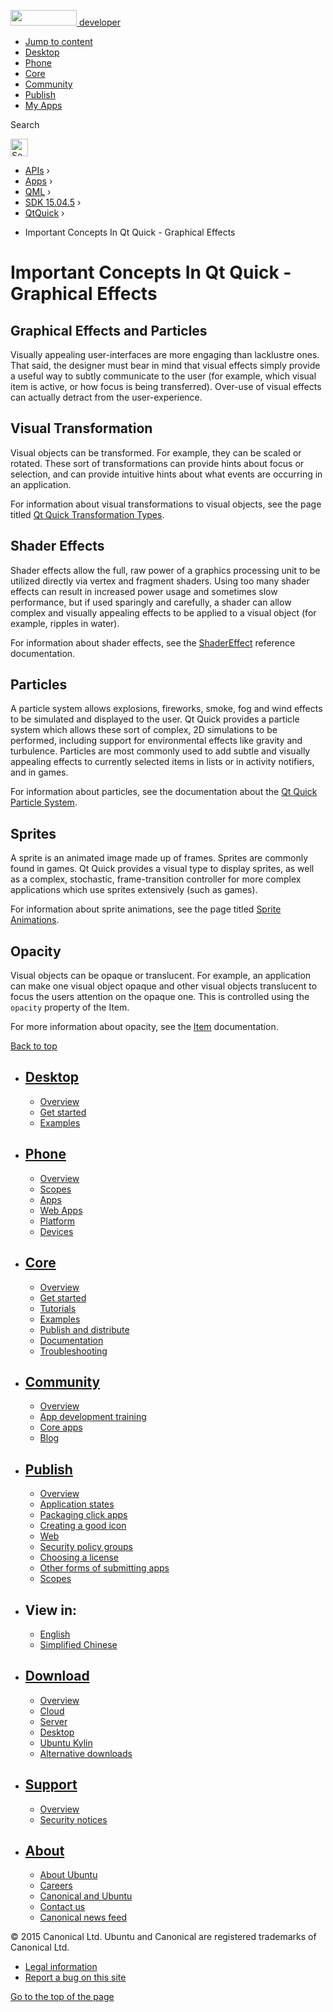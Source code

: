 <a href="https://developer.ubuntu.com/" class="logo-ubuntu"><img src="https://developer.ubuntu.com/assets/sites/ubuntu/latest/u/img/logos/logo-ubuntu-orange.svg" width="106" height="25" /> <span>developer</span></a>

-   [Jump to content](index.html#main-content)
-   [Desktop](https://developer.ubuntu.com/en/desktop/)
-   [Phone](https://developer.ubuntu.com/en/phone/)
-   [Core](https://developer.ubuntu.com/core)
-   [Community](https://developer.ubuntu.com/en/community/)
-   [Publish](https://developer.ubuntu.com/en/publish/)
-   [My Apps](https://myapps.developer.ubuntu.com/)

Search

<img src="https://developer.ubuntu.com/assets/sites/ubuntu/latest/u/img/search-white.svg" alt="Search" height="28" />

-   [APIs](../../../../index.html) ›
-   [Apps](../../../index.html) ›
-   [QML](../../index.html) ›
-   <a href="../index.html" class="sub-nav-item">SDK 15.04.5</a> ›
-   <a href="../QtQuick/index.html" class="sub-nav-item">QtQuick</a> ›

<!-- -->

-   Important Concepts In Qt Quick - Graphical Effects

Important Concepts In Qt Quick - Graphical Effects
==================================================

<span class="subtitle"></span>
<span id="details"></span> <span id="graphical-effects-and-particles"></span>
Graphical Effects and Particles
-------------------------------

Visually appealing user-interfaces are more engaging than lacklustre ones. That said, the designer must bear in mind that visual effects simply provide a useful way to subtly communicate to the user (for example, which visual item is active, or how focus is being transferred). Over-use of visual effects can actually detract from the user-experience.

<span id="visual-transformation"></span>
Visual Transformation
---------------------

Visual objects can be transformed. For example, they can be scaled or rotated. These sort of transformations can provide hints about focus or selection, and can provide intuitive hints about what events are occurring in an application.

For information about visual transformations to visual objects, see the page titled [Qt Quick Transformation Types](../QtQuick.qtquick-effects-transformations/index.html).

<span id="shader-effects"></span>
Shader Effects
--------------

Shader effects allow the full, raw power of a graphics processing unit to be utilized directly via vertex and fragment shaders. Using too many shader effects can result in increased power usage and sometimes slow performance, but if used sparingly and carefully, a shader can allow complex and visually appealing effects to be applied to a visual object (for example, ripples in water).

For information about shader effects, see the [ShaderEffect](../QtQuick.ShaderEffect/index.html) reference documentation.

<span id="particles"></span>
Particles
---------

A particle system allows explosions, fireworks, smoke, fog and wind effects to be simulated and displayed to the user. Qt Quick provides a particle system which allows these sort of complex, 2D simulations to be performed, including support for environmental effects like gravity and turbulence. Particles are most commonly used to add subtle and visually appealing effects to currently selected items in lists or in activity notifiers, and in games.

For information about particles, see the documentation about the [Qt Quick Particle System](../QtQuick.qtquick-effects-particles/index.html).

<span id="sprites"></span>
Sprites
-------

A sprite is an animated image made up of frames. Sprites are commonly found in games. Qt Quick provides a visual type to display sprites, as well as a complex, stochastic, frame-transition controller for more complex applications which use sprites extensively (such as games).

For information about sprite animations, see the page titled [Sprite Animations](../QtQuick.qtquick-effects-sprites/index.html).

<span id="opacity"></span>
Opacity
-------

Visual objects can be opaque or translucent. For example, an application can make one visual object opaque and other visual objects translucent to focus the users attention on the opaque one. This is controlled using the `opacity` property of the Item.

For more information about opacity, see the [Item](../QtQuick.Item/index.html) documentation.

[Back to top](index.html#)

-   [Desktop](https://developer.ubuntu.com/en/desktop/)
    ---------------------------------------------------

    -   [Overview](https://developer.ubuntu.com/en/desktop/)
    -   [Get started](http://snapcraft.io/?utm_source=developer.ubuntu.com&utm_medium=devportal&utm_term=snaps%20snapcraft%20desktop&utm_content=menu&utm_campaign=duc_snappers)
    -   [Examples](https://github.com/ubuntu/snappy-playpen)

-   [Phone](https://developer.ubuntu.com/en/phone/)
    -----------------------------------------------

    -   [Overview](https://developer.ubuntu.com/en/phone/)
    -   [Scopes](https://developer.ubuntu.com/en/phone/scopes/)
    -   [Apps](https://developer.ubuntu.com/en/phone/apps/)
    -   [Web Apps](https://developer.ubuntu.com/en/phone/web/)
    -   [Platform](https://developer.ubuntu.com/en/phone/platform/)
    -   [Devices](https://developer.ubuntu.com/en/phone/devices/)

-   [Core](https://developer.ubuntu.com/core)
    -----------------------------------------

    -   [Overview](https://developer.ubuntu.com/core)
    -   [Get started](https://developer.ubuntu.com/core/get-started)
    -   [Tutorials](https://developer.ubuntu.com/core/tutorials)
    -   [Examples](https://developer.ubuntu.com/core/examples)
    -   [Publish and distribute](https://developer.ubuntu.com/core/publish-and-distribute)
    -   [Documentation](https://developer.ubuntu.com/core/documentation)
    -   [Troubleshooting](https://developer.ubuntu.com/core/troubleshooting)

-   [Community](https://developer.ubuntu.com/en/community/)
    -------------------------------------------------------

    -   [Overview](https://developer.ubuntu.com/en/community/)
    -   [App development training](https://developer.ubuntu.com/en/community/training/)
    -   [Core apps](https://developer.ubuntu.com/en/community/core-apps/)
    -   [Blog](https://developer.ubuntu.com/en/community/blog/)

-   [Publish](https://developer.ubuntu.com/en/publish/)
    ---------------------------------------------------

    -   [Overview](https://developer.ubuntu.com/en/publish/)
    -   [Application states](https://developer.ubuntu.com/en/publish/application-states/)
    -   [Packaging click apps](https://developer.ubuntu.com/en/publish/packaging-click-apps/)
    -   [Creating a good icon](https://developer.ubuntu.com/en/publish/creating-a-good-icon/)
    -   [Web](https://developer.ubuntu.com/en/publish/web/)
    -   [Security policy groups](https://developer.ubuntu.com/en/publish/security-policy-groups/)
    -   [Choosing a license](https://developer.ubuntu.com/en/publish/choosing-a-license/)
    -   [Other forms of submitting apps](https://developer.ubuntu.com/en/publish/other-forms-of-submitting-apps/)
    -   [Scopes](https://developer.ubuntu.com/en/publish/scopes/)

-   View in:
    --------

    -   [English](index.html "Change to language: English")
    -   [Simplified Chinese](index.html "Change to language: Simplified Chinese")

-   [Download](http://ubuntu.com/download/)
    ---------------------------------------

    -   [Overview](http://ubuntu.com/download)
    -   [Cloud](http://ubuntu.com/download/cloud)
    -   [Server](http://ubuntu.com/download/server)
    -   [Desktop](http://ubuntu.com/download/desktop)
    -   [Ubuntu Kylin](http://ubuntu.com/download/ubuntu-kylin)
    -   [Alternative downloads](http://ubuntu.com/download/alternative-downloads)

-   [Support](http://ubuntu.com/support/)
    -------------------------------------

    -   [Overview](http://ubuntu.com/support)
    -   [Security notices](http://www.ubuntu.com/usn/)

-   [About](http://ubuntu.com/about/)
    ---------------------------------

    -   [About Ubuntu](http://ubuntu.com/about/about-ubuntu)
    -   [Careers](http://www.canonical.com/careers)
    -   [Canonical and Ubuntu](http://ubuntu.com/about/canonical-and-ubuntu)
    -   [Contact us](http://ubuntu.com/about/contact-us)
    -   [Canonical news feed](http://insights.ubuntu.com/feed/)

© 2015 Canonical Ltd. Ubuntu and Canonical are registered trademarks of Canonical Ltd.

-   [Legal information](http://www.ubuntu.com/legal)
-   [Report a bug on this site](https://bugs.launchpad.net/developer-ubuntu-com/)

<span class="accessibility-aid">[Go to the top of the page](index.html#)</span>
